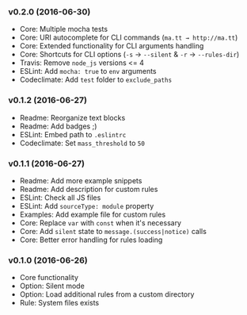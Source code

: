 ### v0.2.0 (2016-06-30)

* Core: Multiple mocha tests
* Core: URI autocomplete for CLI commands (`ma.tt → http://ma.tt`)
* Core: Extended functionality for CLI arguments handling
* Core: Shortcuts for CLI options (`-s` → `--silent` & `-r` → `--rules-dir`)
* Travis: Remove `node_js` versions <= 4
* ESLint: Add `mocha: true` to `env` arguments
* Codeclimate: Add `test` folder to `exclude_paths`


### v0.1.2 (2016-06-27)

* Readme: Reorganize text blocks
* Readme: Add badges ;)
* ESLint: Embed path to `.eslintrc`
* Codeclimate: Set `mass_threshold` to `50`


### v0.1.1 (2016-06-27)

* Readme: Add more example snippets
* Readme: Add description for custom rules
* ESLint: Check all JS files
* ESLint: Add `sourceType: module` property
* Examples: Add example file for custom rules
* Core: Replace `var` with `const` when it's necessary
* Core: Add `silent` state to `message.(success|notice)` calls
* Core: Better error handling for rules loading


### v0.1.0 (2016-06-26)

* Core functionality
* Option: Silent mode
* Option: Load additional rules from a custom directory
* Rule: System files exists
